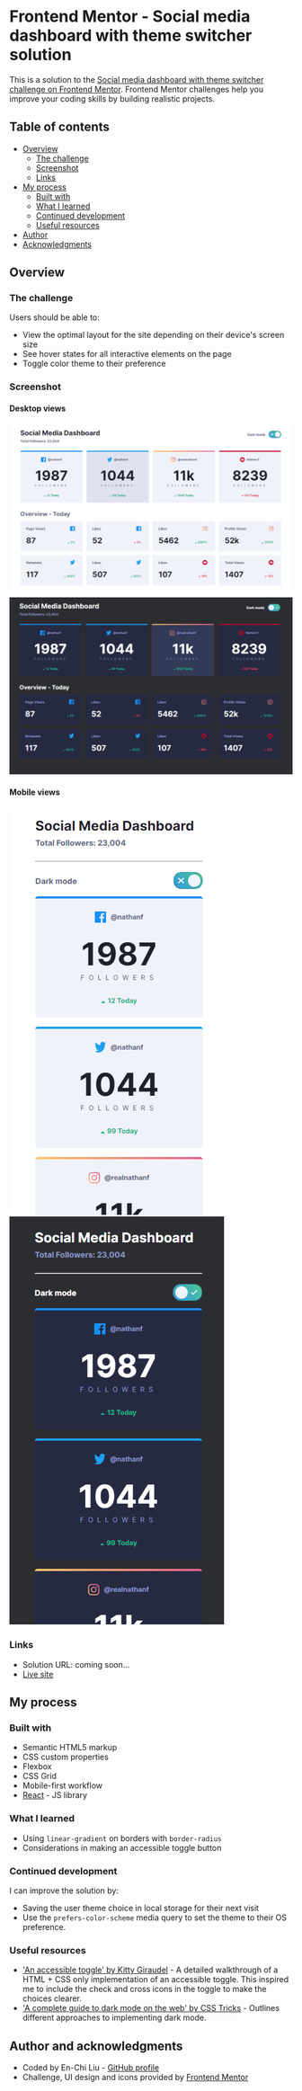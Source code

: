 # Frontend Mentor - Social media dashboard with theme switcher solution

This is a solution to the [Social media dashboard with theme switcher challenge on Frontend Mentor](https://www.frontendmentor.io/challenges/social-media-dashboard-with-theme-switcher-6oY8ozp_H). Frontend Mentor challenges help you improve your coding skills by building realistic projects.

## Table of contents

- [Overview](#overview)
  - [The challenge](#the-challenge)
  - [Screenshot](#screenshot)
  - [Links](#links)
- [My process](#my-process)
  - [Built with](#built-with)
  - [What I learned](#what-i-learned)
  - [Continued development](#continued-development)
  - [Useful resources](#useful-resources)
- [Author](#author)
- [Acknowledgments](#acknowledgments)

## Overview

### The challenge

Users should be able to:

- View the optimal layout for the site depending on their device's screen size
- See hover states for all interactive elements on the page
- Toggle color theme to their preference

### Screenshot

#### Desktop views

![Light mode desktop view](./screenshots/light-desktop.PNG)
![Dark mode desktop view](./screenshots/dark-desktop.PNG)

#### Mobile views

![Light mode mobile view](./screenshots/light-mobile.PNG)
![Dark mode mobile view](./screenshots/dark-mobile.PNG)

### Links

- Solution URL: coming soon...
- [Live site](https://dashboard-theme-toggle.web.app/)

## My process

### Built with

- Semantic HTML5 markup
- CSS custom properties
- Flexbox
- CSS Grid
- Mobile-first workflow
- [React](https://reactjs.org/) - JS library

### What I learned

- Using `linear-gradient` on borders with `border-radius`
- Considerations in making an accessible toggle button

### Continued development

I can improve the solution by:

- Saving the user theme choice in local storage for their next visit
- Use the `prefers-color-scheme` media query to set the theme to their OS preference.

### Useful resources

- ['An accessible toggle' by Kitty Giraudel](https://kittygiraudel.com/2021/04/05/an-accessible-toggle) - A detailed walkthrough of a HTML + CSS only implementation of an accessible toggle. This inspired me to include the check and cross icons in the toggle to make the choices clearer.
- ['A complete guide to dark mode on the web' by CSS Tricks](https://css-tricks.com/a-complete-guide-to-dark-mode-on-the-web/) - Outlines different approaches to implementing dark mode.

## Author and acknowledgments

- Coded by En-Chi Liu - [GitHub profile](https://github.com/eeels22)
- Challenge, UI design and icons provided by [Frontend Mentor](https://www.frontendmentor.io)
